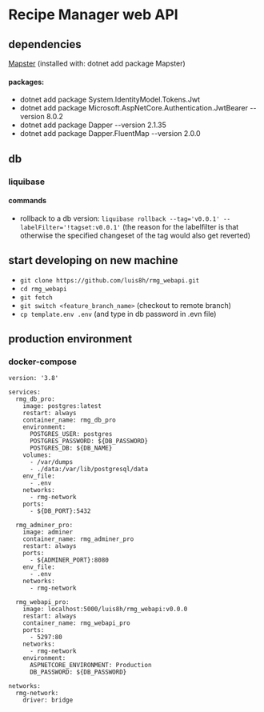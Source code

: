 # Recipe Manager web API

## dependencies
[Mapster](https://github.com/MapsterMapper/Mapster) (installed with: dotnet add package Mapster)

#### packages:
- dotnet add package System.IdentityModel.Tokens.Jwt
- dotnet add package Microsoft.AspNetCore.Authentication.JwtBearer --version 8.0.2
- dotnet add package Dapper --version 2.1.35
- dotnet add package Dapper.FluentMap --version 2.0.0

## db
### liquibase
#### commands
-   rollback to a db version: ```liquibase rollback --tag='v0.0.1' --labelFilter='!tagset:v0.0.1'```
    (the reason for the labelfilter is that otherwise the specified changeset of the tag would also get reverted)

## start developing on new machine
-   `git clone https://github.com/luis8h/rmg_webapi.git`
-   `cd rmg_webapi`
-   `git fetch`
-   `git switch <feature_branch_name>` (checkout to remote branch)
-   `cp template.env .env` (and type in db password in .evn file)


## production environment

### docker-compose

```
version: '3.8'

services:
  rmg_db_pro:
    image: postgres:latest
    restart: always
    container_name: rmg_db_pro
    environment:
      POSTGRES_USER: postgres
      POSTGRES_PASSWORD: ${DB_PASSWORD}
      POSTGRES_DB: ${DB_NAME}
    volumes:
      - /var/dumps
      - ./data:/var/lib/postgresql/data
    env_file:
      - .env
    networks:
      - rmg-network
    ports:
      - ${DB_PORT}:5432

  rmg_adminer_pro:
    image: adminer
    container_name: rmg_adminer_pro
    restart: always
    ports:
      - ${ADMINER_PORT}:8080
    env_file:
      - .env
    networks:
      - rmg-network

  rmg_webapi_pro:
    image: localhost:5000/luis8h/rmg_webapi:v0.0.0
    restart: always
    container_name: rmg_webapi_pro
    ports:
      - 5297:80
    networks:
      - rmg-network
    environment:
      ASPNETCORE_ENVIRONMENT: Production
      DB_PASSWORD: ${DB_PASSWORD}

networks:
  rmg-network:
    driver: bridge
```
